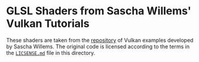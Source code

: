 # GLSL Shaders from Sascha Willems' Vulkan Tutorials


These shaders are taken from the [repository][VulkanTutorials] of Vulkan examples developed by Sascha Willems.
The original code is licensed according to the terms in the [`LICSENSE.md`](LICENSE.md) file in this directory.

[VulkanTutorials]: https://github.com/SaschaWillems/Vulkan/	"Vulkan C++ examples and demos"

